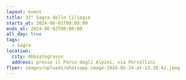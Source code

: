 ```yaml
---
layout: event
title: 32° Sagra delle Ciliegie
starts_at: 2024-06-01T00:00:00
ends_at: 2024-06-02T00:00:00
all_day: true
tags:
  - Sagra
location:
  city: Abbiategrasso
  address: presso il Parco degli Alpini, via Porcellini
flyer: images/uploads/whatsapp-image-2024-05-24-at-13.30.42.jpeg
---
```

